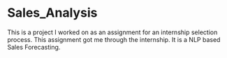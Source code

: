 # Sales_Analysis

This is a project I worked on as an assignment for an internship selection process. This assignment got me through the internship. It is a NLP based Sales Forecasting. 
